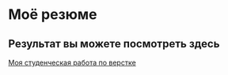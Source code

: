 # Моё резюме

## Результат вы можете посмотреть здесь

[Моя студенческая работа по верстке](https://olgakislisyna.github.io/resume/)
